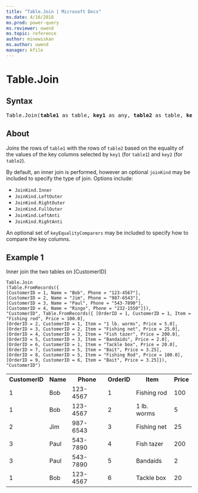 ```yaml
---
title: "Table.Join | Microsoft Docs"
ms.date: 4/16/2018
ms.prod: power-query
ms.reviewer: owend
ms.topic: reference
author: minewiskan
ms.author: owend
manager: kfile
---
```

# Table.Join

## Syntax

<pre>
Table.Join(<b>table1</b> as table, <b>key1</b> as any, <b>table2</b> as table, <b>key2</b> as any, optional <b>joinKind</b> as nullable number, optional <b>joinAlgorithm</b> as nullable number, optional <b>keyEqualityComparers</b> as nullable list) as table
</pre>

## About
Joins the rows of `table1` with the rows of `table2` based on the equality of the values of the key columns selected by `key1` (for `table1`) and `key2` (for `table2`).

By default, an inner join is performed, however an optional `joinKind` may be included to specify the type of join. Options include: <ul> <li>`JoinKind.Inner`</li> <li>`JoinKind.LeftOuter`</li> <li>`JoinKind.RightOuter`</li> <li>`JoinKind.FullOuter`</li> <li>`JoinKind.LeftAnti`</li> <li>`JoinKind.RightAnti`</li> </ul> </p> <p>An optional set of `keyEqualityComparers` may be included to specify how to compare the key columns.

## Example 1
Inner join the two tables on [CustomerID]

```powerquery-m
Table.Join
(Table.FromRecords({
[CustomerID = 1, Name = "Bob", Phone = "123-4567"],
[CustomerID = 2, Name = "Jim", Phone = "987-6543"], 
[CustomerID = 3, Name = "Paul", Phone = "543-7890"],
[CustomerID = 4, Name = "Ringo", Phone = "232-1550"]}), 
"CustomerID", Table.FromRecords({ [OrderID = 1, CustomerID = 1, Item = "Fishing rod", Price = 100.0], 
[OrderID = 2, CustomerID = 1, Item = "1 lb. worms", Price = 5.0],
[OrderID = 3, CustomerID = 2, Item = "Fishing net", Price = 25.0], 
[OrderID = 4, CustomerID = 3, Item = "Fish tazer", Price = 200.0], 
[OrderID = 5, CustomerID = 3, Item = "Bandaids", Price = 2.0], 
[OrderID = 6, CustomerID = 1, Item = "Tackle box", Price = 20.0],
[OrderID = 7, CustomerID = 5, Item = "Bait", Price = 3.25], 
[OrderID = 8, CustomerID = 5, Item = "Fishing Rod", Price = 100.0], 
[OrderID = 9, CustomerID = 6, Item = "Bait", Price = 3.25]}), "CustomerID")
```

<table> <tr> <th>CustomerID</th> <th>Name</th> <th>Phone</th> <th>OrderID</th> <th>Item</th> <th>Price</th> </tr> <tr> <td>1</td> <td>Bob</td> <td>123-4567</td> <td>1</td> <td>Fishing rod</td> <td>100</td> </tr> <tr> <td>1</td> <td>Bob</td> <td>123-4567</td> <td>2</td> <td>1 lb. worms</td> <td>5</td> </tr> <tr> <td>2</td> <td>Jim</td> <td>987-6543</td> <td>3</td> <td>Fishing net</td> <td>25</td> </tr> <tr> <td>3</td> <td>Paul</td> <td>543-7890</td> <td>4</td> <td>Fish tazer</td> <td>200</td> </tr> <tr> <td>3</td> <td>Paul</td> <td>543-7890</td> <td>5</td> <td>Bandaids</td> <td>2</td> </tr> <tr> <td>1</td> <td>Bob</td> <td>123-4567</td> <td>6</td> <td>Tackle box</td> <td>20</td> </tr> </table>

  
